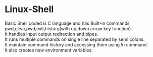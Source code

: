 # Linux-Shell
Basic Shell coded is C language and has Built-in commands pwd,clear,pwd,exit,history(with up,down arrow key function).<br>
It handles input output redirection and pipes.<br>
It runs multiple commands on single line separated by semi colons.<br>
It maintain command history and accessing them using !n command.<br>
It also creates new environment variables.<br>
